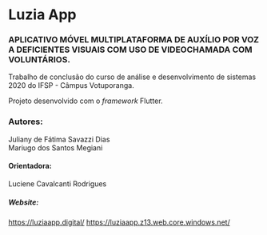 # Luzia App

### APLICATIVO MÓVEL MULTIPLATAFORMA DE AUXÍLIO POR VOZ A DEFICIENTES VISUAIS COM USO DE VIDEOCHAMADA COM VOLUNTÁRIOS.

Trabalho de conclusão do curso de análise e desenvolvimento de sistemas 2020 do IFSP - Câmpus Votuporanga.

Projeto desenvolvido com o <i>framework</i> Flutter.

### Autores:
Juliany de Fátima Savazzi Dias</br>
Mariugo dos Santos Megiani</br>

#### Orientadora:
Luciene Cavalcanti Rodrigues

##### Website:
https://luziaapp.digital/
https://luziaapp.z13.web.core.windows.net/
